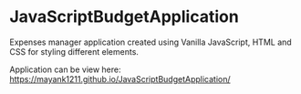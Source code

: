 # JavaScriptBudgetApplication
Expenses manager application created using Vanilla JavaScript, HTML and CSS for styling different elements.

Application can be view here: https://mayank1211.github.io/JavaScriptBudgetApplication/
